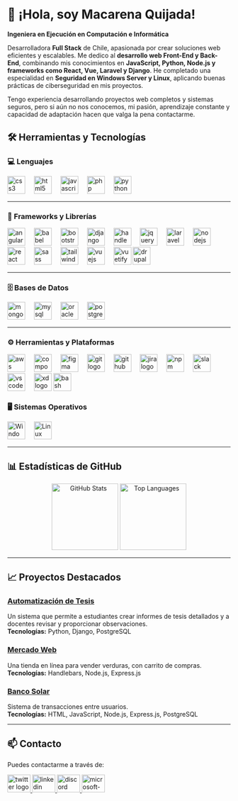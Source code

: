 # 👋 ¡Hola, soy Macarena Quijada!  

**Ingeniera en Ejecución en Computación e Informática**  

Desarrolladora **Full Stack** de Chile, apasionada por crear soluciones web eficientes y escalables. Me dedico al **desarrollo web Front-End y Back-End**, combinando mis conocimientos en **JavaScript, Python, Node.js y frameworks como React, Vue, Laravel y Django**. He completado una especialidad en **Seguridad en Windows Server y Linux**, aplicando buenas prácticas de ciberseguridad en mis proyectos.

Tengo experiencia desarrollando proyectos web completos y sistemas seguros, pero si aún no nos conocemos, mi pasión, aprendizaje constante y capacidad de adaptación hacen que valga la pena contactarme.

## 🛠️ Herramientas y Tecnologías

### 💻 Lenguajes
<div align="left">
  <img src="https://cdn.jsdelivr.net/gh/devicons/devicon/icons/css3/css3-original.svg" height="40" alt="css3 logo" />
  <img width="12"/>
  <img src="https://cdn.jsdelivr.net/gh/devicons/devicon/icons/html5/html5-original.svg" height="40" alt="html5 logo" />
  <img width="12"/>
  <img src="https://cdn.jsdelivr.net/gh/devicons/devicon/icons/javascript/javascript-original.svg" height="40" alt="javascript logo" />
  <img width="12"/>
  <img src="https://cdn.jsdelivr.net/gh/devicons/devicon/icons/php/php-original.svg" height="40" alt="php logo" />
  <img width="12"/>
  <img src="https://cdn.jsdelivr.net/gh/devicons/devicon/icons/python/python-original.svg" height="40" alt="python logo" />
</div>

---

### 🧩 Frameworks y Librerías
<div align="left">
  <img src="https://cdn.jsdelivr.net/gh/devicons/devicon/icons/angularjs/angularjs-original.svg" height="40" alt="angularjs logo" />
  <img width="12"/>
  <img src="https://cdn.jsdelivr.net/gh/devicons/devicon/icons/babel/babel-original.svg" height="40" alt="babel logo" />
  <img width="12"/>
  <img src="https://cdn.jsdelivr.net/gh/devicons/devicon/icons/bootstrap/bootstrap-original.svg" height="40" alt="bootstrap logo" />
  <img width="12"/>
  <img src="https://cdn.jsdelivr.net/gh/devicons/devicon/icons/django/django-plain.svg" height="40" alt="django logo" />
  <img width="12"/>
  <img src="https://cdn.jsdelivr.net/gh/devicons/devicon/icons/handlebars/handlebars-original.svg" height="40" alt="handlebars logo" />
  <img width="12"/>
  <img src="https://cdn.jsdelivr.net/gh/devicons/devicon/icons/jquery/jquery-original.svg" height="40" alt="jquery logo" />
  <img width="12"/>
  <img src="https://cdn.jsdelivr.net/gh/devicons/devicon/icons/laravel/laravel-original.svg" height="40" alt="laravel logo" />
  <img width="12"/>
  <img src="https://cdn.jsdelivr.net/gh/devicons/devicon/icons/nodejs/nodejs-original.svg" height="40" alt="nodejs logo" />
  <img width="12"/>
  <img src="https://cdn.jsdelivr.net/gh/devicons/devicon/icons/react/react-original.svg" height="40" alt="react logo" />
  <img width="12"/>
  <img src="https://cdn.jsdelivr.net/gh/devicons/devicon/icons/sass/sass-original.svg" height="40" alt="sass logo" />
  <img width="12"/>
  <img src="https://cdn.jsdelivr.net/gh/devicons/devicon/icons/tailwindcss/tailwindcss-original-wordmark.svg" height="40" alt="tailwindcss logo" />
  <img width="12"/>
  <img src="https://cdn.jsdelivr.net/gh/devicons/devicon/icons/vuejs/vuejs-original.svg" height="40" alt="vuejs logo" />
  <img width="12"/>
  <img src="https://cdn.jsdelivr.net/gh/devicons/devicon/icons/vuetify/vuetify-original.svg" height="40" alt="vuetify logo" />
  <img src="https://cdn.jsdelivr.net/gh/devicons/devicon/icons/drupal/drupal-original.svg" height="40" alt="drupal logo" />
  <img width="12"/>
</div>

---

### 🗄️ Bases de Datos
<div align="left">
  <img src="https://cdn.jsdelivr.net/gh/devicons/devicon/icons/mongodb/mongodb-original.svg" height="40" alt="mongodb logo" />
  <img width="12"/>
  <img src="https://cdn.jsdelivr.net/gh/devicons/devicon/icons/mysql/mysql-original.svg" height="40" alt="mysql logo" />
  <img width="12"/>
  <img src="https://cdn.jsdelivr.net/gh/devicons/devicon/icons/oracle/oracle-original.svg" height="40" alt="oracle logo" />
  <img width="12"/>
  <img src="https://cdn.jsdelivr.net/gh/devicons/devicon/icons/postgresql/postgresql-original.svg" height="40" alt="postgresql logo" />
</div>

---

### ⚙️ Herramientas y Plataformas
<div align="left">
  <img src="https://cdn.jsdelivr.net/gh/devicons/devicon/icons/amazonwebservices/amazonwebservices-line-wordmark.svg" height="40" alt="aws logo" />
  <img width="12"/>
  <img src="https://cdn.jsdelivr.net/gh/devicons/devicon/icons/composer/composer-original.svg" height="40" alt="composer logo" />
  <img width="12"/>
  <img src="https://cdn.jsdelivr.net/gh/devicons/devicon/icons/figma/figma-original.svg" height="40" alt="figma logo" />
  <img width="12"/>
  <img src="https://cdn.jsdelivr.net/gh/devicons/devicon/icons/git/git-original.svg" height="40" alt="git logo" />
  <img width="12"/>
  <img src="https://cdn.jsdelivr.net/gh/devicons/devicon/icons/github/github-original.svg" height="40" alt="github logo" />
  <img width="12"/>
  <img src="https://cdn.jsdelivr.net/gh/devicons/devicon/icons/jira/jira-original.svg" height="40" alt="jira logo" />
  <img width="12"/>
  <img src="https://cdn.jsdelivr.net/gh/devicons/devicon/icons/npm/npm-original-wordmark.svg" height="40" alt="npm logo" />
  <img width="12"/>
  <img src="https://cdn.jsdelivr.net/gh/devicons/devicon/icons/slack/slack-original.svg" height="40" alt="slack logo" />
  <img width="12"/>
  <img src="https://cdn.jsdelivr.net/gh/devicons/devicon/icons/vscode/vscode-original.svg" height="40" alt="vscode logo" />
  <img width="12"/>
  <img src="https://cdn.jsdelivr.net/gh/devicons/devicon/icons/xd/xd-plain.svg" height="40" alt="xd logo" />
  <img src="https://cdn.jsdelivr.net/gh/devicons/devicon/icons/bash/bash-original.svg" height="40" alt="bash logo" />
  <img width="12"/>
</div>

### 🖥️ Sistemas Operativos
<div align="left">
  <img src="https://cdn.jsdelivr.net/gh/devicons/devicon/icons/windows8/windows8-original.svg" height="40" alt="Windows Server logo" />
  <img width="12"/>
  <img src="https://cdn.jsdelivr.net/gh/devicons/devicon/icons/linux/linux-original.svg" height="40" alt="Linux logo" />
</div>

---

## 📊 Estadísticas de GitHub
<div align="center">
  <img src="https://github-readme-stats.vercel.app/api?username=MacarenaQuijadaG&theme=dracula&show_icons=true&count_private=true&hide=prs" height="150" alt="GitHub Stats" />
  <img src="https://github-readme-stats.vercel.app/api/top-langs?username=MacarenaQuijadaG&theme=dracula&layout=compact&hide=css,html" height="150" alt="Top Languages" />
</div>

---

## 📈 Proyectos Destacados

### [Automatización de Tesis](https://github.com/MacarenaQuijadaG/AutomatizacionTesis.git)
Un sistema que permite a estudiantes crear informes de tesis detallados y a docentes revisar y proporcionar observaciones.  
**Tecnologías:** Python, Django, PostgreSQL

### [Mercado Web](https://github.com/MacarenaQuijadaG/Mercado-web.git)
Una tienda en línea para vender verduras, con carrito de compras.  
**Tecnologías:** Handlebars, Node.js, Express.js

### [Banco Solar](https://github.com/MacarenaQuijadaG/Banco-Solar.git)
Sistema de transacciones entre usuarios.  
**Tecnologías:** HTML, JavaScript, Node.js, Express.js, PostgreSQL

---

## 📫 Contacto
Puedes contactarme a través de:  
<div align="left">
  <a href="https://twitter.com/tu_usuario" target="_blank">
    <img src="https://raw.githubusercontent.com/maurodesouza/profile-readme-generator/master/src/assets/icons/social/twitter/default.svg" width="52" height="40" alt="twitter logo" />
  </a>
  <a href="https://www.linkedin.com/in/macarena-quijada-guzm%C3%A1n-430263191/" target="_blank">
    <img src="https://raw.githubusercontent.com/maurodesouza/profile-readme-generator/master/src/assets/icons/social/linkedin/default.svg" width="52" height="40" alt="linkedin logo" />
  </a>
  <a href="discord://tu_usuario" target="_blank">
    <img src="https://raw.githubusercontent.com/maurodesouza/profile-readme-generator/master/src/assets/icons/social/discord/default.svg" width="52" height="40" alt="discord logo" />
  </a>
  <a href="mailto:mcarena.quijada@outlook.com" target="_blank">
    <img src="https://raw.githubusercontent.com/maurodesouza/profile-readme-generator/master/src/assets/icons/social/microsoft-outlook/default.svg" width="52" height="40" alt="microsoft-outlook logo" />
  </a>
</div>


